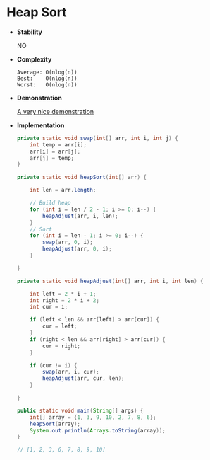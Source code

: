 # Heap Sort

* **Stability**
    
    NO
    
* **Complexity**

    ```
    Average: O(nlog(n))
    Best:    O(nlog(n))
    Worst:   O(nlog(n))
    ```
    
* **Demonstration**

    [A very nice demonstration](http://www.cnblogs.com/MOBIN/p/5374217.html)
    
* **Implementation**

    ```java
    private static void swap(int[] arr, int i, int j) {
        int temp = arr[i];
        arr[i] = arr[j];
        arr[j] = temp;
    }
    ```

    ```java
    private static void heapSort(int[] arr) {

        int len = arr.length;

        // Build heap
        for (int i = len / 2 - 1; i >= 0; i--) {
            heapAdjust(arr, i, len);
        }
        // Sort
        for (int i = len - 1; i >= 0; i--) {
            swap(arr, 0, i);
            heapAdjust(arr, 0, i);
        }

    }
    ```

    ```java
    private static void heapAdjust(int[] arr, int i, int len) {

        int left = 2 * i + 1;
        int right = 2 * i + 2;
        int cur = i;

        if (left < len && arr[left] > arr[cur]) {
            cur = left;
        }
        if (right < len && arr[right] > arr[cur]) {
            cur = right;
        }

        if (cur != i) {
            swap(arr, i, cur);
            heapAdjust(arr, cur, len);
        }

    }
    ```

    ```java
    public static void main(String[] args) {
        int[] array = {1, 3, 9, 10, 2, 7, 8, 6};
        heapSort(array);
        System.out.println(Arrays.toString(array));
    }
  
    // [1, 2, 3, 6, 7, 8, 9, 10]
    
    ```
